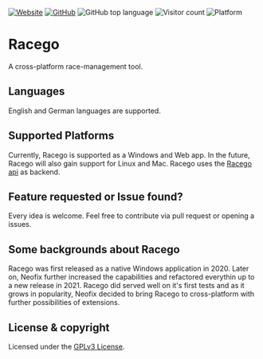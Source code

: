 [![Website](https://img.shields.io/badge/Web-neofix.ch-brightgreen?style=for-the-badge)](https://neofix.ch)
[![GitHub](https://img.shields.io/github/license/maheini/racego?style=for-the-badge&color=blue)](LICENSE)
![GitHub top language](https://img.shields.io/github/languages/top/maheini/racego?style=for-the-badge&color=blue)
![Visitor count](https://shields-io-visitor-counter.herokuapp.com/badge?page=maheini.Racego&style=for-the-badge&color=blue)
![Platform](https://img.shields.io/badge/Platform-Web%20&%20Windows-blue?style=for-the-badge)

# Racego

A cross-platform race-management tool.

## Languages

English and German languages are supported.

## Supported Platforms

Currently, Racego is supported as a Windows and Web app. In the future, Racego will also gain support for Linux and Mac. Racego uses the [Racego api](https://github.com/maheini/Racego-api) as backend.

## Feature requested or Issue found?

Every idea is welcome. Feel free to contribute via pull request or opening a issues.

## Some backgrounds about Racego

Racego was first released as a native Windows application in 2020. Later on, Neofix further increased the capabilities and refactored everythin up to a new release in 2021. Racego did served well on it's first tests and as it grows in popularity, Neofix decided to bring Racego to cross-platform with further possibilities of extensions.

## License & copyright

Licensed under the [GPLv3 License](LICENSE).
